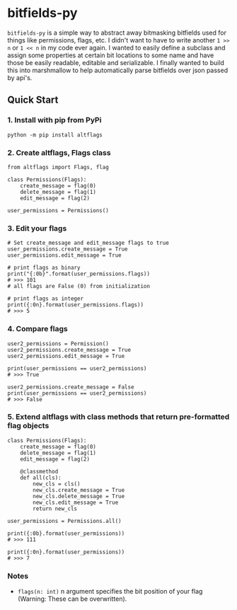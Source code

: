 # bitfields-py
`bitfields-py` is a simple way to abstract away bitmasking bitfields used for things like permissions, flags, etc. I didn't want
to have to write another `1 >> n` or `1 << n` in my code ever again. I wanted to easily define a subclass and assign some properties
at certain bit locations to some name and have those be easily readable, editable and serializable. I finally wanted to build this
into marshmallow to help automatically parse bitfields over json passed by api's.

## Quick Start
### 1. Install with pip from PyPi
`python -m pip install altflags`
### 2. Create altflags, Flags class
```
from altflags import Flags, flag

class Permissions(Flags):
    create_message = flag(0)
    delete_message = flag(1)
    edit_message = flag(2)

user_permissions = Permissions()
```
### 3. Edit your flags
```
# Set create_message and edit_message flags to true
user_permissions.create_message = True
user_permissions.edit_message = True

# print flags as binary
print("{:0b}".format(user_permissions.flags))
# >>> 101
# all flags are False (0) from initialization

# print flags as integer
print({:0n}.format(user_permissions.flags))
# >>> 5
```
### 4. Compare flags
```
user2_permissions = Permission()
user2_permissions.create_message = True
user2_permissions.edit_message = True

print(user_permissions == user2_permissions)
# >>> True

user2_permissions.create_message = False
print(user_permissions == user2_permissions)
# >>> False
```

### 5. Extend altflags with class methods that return pre-formatted flag objects
```
class Permissions(Flags):
    create_message = flag(0)
    delete_message = flag(1)
    edit_message = flag(2)

    @classmethod
    def all(cls):
        new_cls = cls()
        new_cls.create_message = True
        new_cls.delete_message = True
        new_cls.edit_message = True
        return new_cls

user_permissions = Permissions.all()

print({:0b}.format(user_permissions))
# >>> 111

print({:0n}.format(user_permissions))
# >>> 7
```

### Notes
+ `flags(n: int)` n argument specifies the bit position of your flag (Warning: These can be overwritten).
